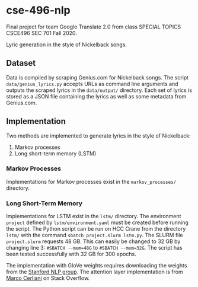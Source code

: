 # cse-496-nlp
Final project for team Google Translate 2.0 from class SPECIAL TOPICS CSCE496 SEC 701 Fall 2020.

Lyric generation in the style of Nickelback songs.

## Dataset
Data is compiled by scraping Genius.com for Nickelback songs.
The script `data/genius_lyrics.py` accepts URLs as command line arguments and outputs the scraped lyrics in the `data/output/` directory.
Each set of lyrics is stored as a JSON file containing the lyrics as well as some metadata from Genius.com.

## Implementation
Two methods are implemented to generate lyrics in the style of Nickelback:

1. Markov processes
2. Long short-term memory (LSTM)

### Markov Processes
Implementations for Markov processes exist in the `markov_processes/` directory.

### Long Short-Term Memory
Implementations for LSTM exist in the `lstm/` directory. 
The environment `project` defined by `lstm/environment.yaml` must be created before running the script. 
The Python script can be run on HCC Crane from the directory `lstm/` with the command `sbatch project.slurm lstm.py`.
  The SLURM file `project.slurm` requests 48 GB. This can easily be changed to 32 GB by changing line 3: `#SBATCH --mem=48G` to `#SBATCH --mem=32G`. The script has been tested successfully with 32 GB for 300 epochs.
  
  The implementation with GloVe weights requires downloading the weights from the [Stanford NLP group](https://nlp.stanford.edu/projects/glove/).
  The attention layer implementation is from [Marco Cerliani](https://stackoverflow.com/questions/62948332/how-to-add-attention-layer-to-a-bi-lstm/62949137#62949137) on Stack Overflow.
